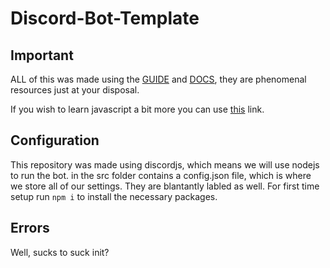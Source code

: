 # Discord-Bot-Template

## Important
ALL of this was made using the [GUIDE](https://discordjs.guide/) and [DOCS](https://discord.js.org/), they are phenomenal resources just at your disposal.

If you wish to learn javascript a bit more you can use [this](https://javascript.info) link.

## Configuration
This repository was made using discordjs, which means we will use nodejs to run the bot. in the src folder contains a config.json file, which is where we store all of our settings. They are blantantly labled as well.
For first time setup run `npm i` to install the necessary packages.

## Errors
Well, sucks to suck init?
